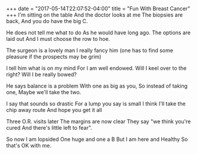 +++
date = "2017-05-14T22:07:52-04:00"
title = "Fun With Breast Cancer"
+++
I'm sitting on the table
And the doctor looks at me
The biopsies are back,
And you do have the big C.
<!--more-->

He does not tell me what to do
As he would have long ago.
The options are laid out
And I must choose the row to hoe.

The surgeon is a lovely man
I really fancy him
(one has to find some pleasure
if the prospects may be grim)

I tell him what is on my mind
For I am well endowed.
Will I keel over to the right?
Will I be really bowed?

He says balance is a problem
With one as big as you,
So instead of taking one,
Maybe we'll take the two.

I say that sounds so drastic
For a lump you say is small
I think I'll take the chip away route
And hope you get it all

Three O.R. visits later
The margins are now clear
They say "we think you're cured
And there's little left to fear".

So now I am lopsided
One huge and one a B
But I am here and Healthy
So that's OK with me.

